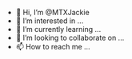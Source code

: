 - 👋 Hi, I’m @MTXJackie
- 👀 I’m interested in ...
- 🌱 I’m currently learning ...
- 💞️ I’m looking to collaborate on ...
- 📫 How to reach me ...

<!---
mtxjackie/mtxjackie is a ✨ special ✨ repository because its `README.md` (this file) appears on your GitHub profile.
You can click the Preview link to take a look at your changes.
--->
